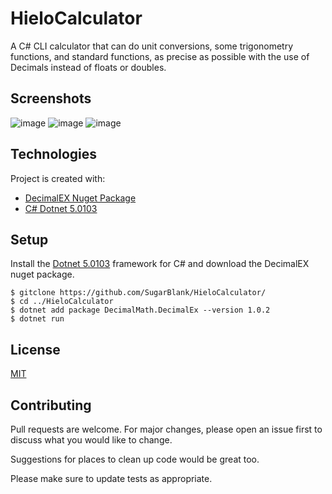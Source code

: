 # HieloCalculator
A C# CLI calculator that can do unit conversions, some trigonometry functions, and standard functions, as precise as possible with the use of Decimals instead of floats or doubles.

## Screenshots
![image](https://user-images.githubusercontent.com/64178604/110724285-80006180-81e3-11eb-89d2-ed5fe38bc5ea.png)
![image](https://user-images.githubusercontent.com/64178604/110724324-973f4f00-81e3-11eb-8320-e0a2da5a3b61.png)
![image](https://user-images.githubusercontent.com/64178604/110724413-b8a03b00-81e3-11eb-9bc5-8953bdd99f9d.png)



## Technologies
Project is created with:
* [DecimalEX Nuget Package](https://www.nuget.org/packages/DecimalMath.DecimalEx/)
* [C# Dotnet 5.0103](https://dotnet.microsoft.com/)


## Setup
Install the [Dotnet 5.0103](https://dotnet.microsoft.com/) framework for C# and download the DecimalEX nuget package.
```
$ gitclone https://github.com/SugarBlank/HieloCalculator/
$ cd ../HieloCalculator
$ dotnet add package DecimalMath.DecimalEx --version 1.0.2
$ dotnet run
```
## License
[MIT](https://choosealicense.com/licenses/mit/)

## Contributing
Pull requests are welcome. For major changes, please open an issue first to discuss what you would like to change.

Suggestions for places to clean up code would be great too.

Please make sure to update tests as appropriate.
